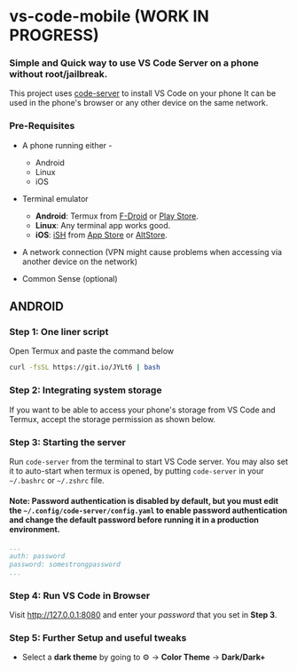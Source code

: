 # vs-code-mobile (WORK IN PROGRESS)

### Simple and Quick way to use VS Code Server on a phone without root/jailbreak.

This project uses [code-server](https://github.com/cdr/code-server/) to install VS Code on your phone
It can be used in the phone's browser or any other device on the same network.  

### Pre-Requisites

- A phone running either - 
  - Android
  - Linux
  - iOS

- Terminal emulator 
  - **Android**: Termux from [F-Droid](https://f-droid.org/en/packages/com.termux/) or [Play Store](https://play.google.com/store/apps/details?id=com.termux).
  - **Linux**: Any terminal app works good.
  - **iOS**: [iSH](https://ish.app) from [App Store](https://apps.apple.com/us/app/ish-shell/id1436902243) or [AltStore](https://ish.app/altstore).

- A network connection (VPN might cause problems when accessing via another device on the network)
- Common Sense (optional)

## ANDROID

### Step 1: One liner script

Open Termux and paste the command below

```bash
curl -fsSL https://git.io/JYLt6 | bash
```

### Step 2: Integrating system storage

If you want to be able to access your phone's storage from VS Code and Termux, accept the storage permission as shown below.



### Step 3: Starting the server

Run `code-server` from the terminal to start VS Code server. You may also set it to auto-start when termux is opened, by putting `code-server` in your `~/.bashrc` or `~/.zshrc` file.

#### Note: Password authentication is disabled by default, but you must edit the `~/.config/code-server/config.yaml` to enable password authentication and change the default password before running it in a production environment.

```yaml
...
auth: password
password: somestrongpassword 
...
```

### Step 4: Run VS Code in Browser

Visit http://127.0.0.1:8080 and enter your _password_ that you set in **Step 3**.

### Step 5: Further Setup and useful tweaks

 - Select a **dark theme** by going to ⚙️  -> **Color Theme** -> **Dark/Dark+**

